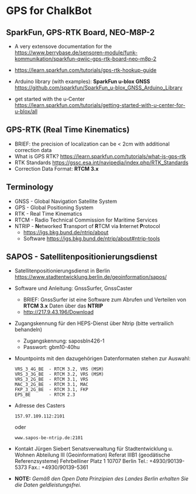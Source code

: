 # GPS for ChalkBot

## SparkFun, GPS-RTK Board, NEO-M8P-2
* A very extensove documentation for the  
  https://www.berrybase.de/sensoren-module/funk-kommunikation/sparkfun-qwiic-gps-rtk-board-neo-m8p-2

* https://learn.sparkfun.com/tutorials/gps-rtk-hookup-guide

* Arduino library (with examples): **SparkFun u-blox GNSS**  
  https://github.com/sparkfun/SparkFun_u-blox_GNSS_Arduino_Library

* get started with the u-Center  
  https://learn.sparkfun.com/tutorials/getting-started-with-u-center-for-u-blox/all

## GPS-RTK (Real Time Kinematics)
* BRIEF: the precision of localization can be < 2cm with additional correction data
* What is GPS RTK?
  https://learn.sparkfun.com/tutorials/what-is-gps-rtk
* RTK Standards
  https://gssc.esa.int/navipedia/index.php/RTK_Standards
* Correction Data Format: **RTCM 3.x**


## Terminology
* GNSS - Global Navigation Satellite System
* GPS - Global Positioning System
* RTK - Real Time Kinematics
* RTCM - Radio Technical Commission for Maritime Services
* NTRIP - **N**etworked **T**ransport of **R**TCM via **I**nternet  **P**rotocol
  * https://igs.bkg.bund.de/ntrip/about
  * Software
    https://igs.bkg.bund.de/ntrip/about#ntrip-tools


## SAPOS - Satellitenpositionierungsdienst
* Satellitenpositionierungsdienst in Berlin
  https://www.stadtentwicklung.berlin.de/geoinformation/sapos/

* Software und Anleitung: GnssSurfer, GnssCaster 
    * BRIEF: GnssSurfer ist eine Software zum Abrufen und Verteilen von **RTCM 3.x** Daten über das **NTRIP**
    * http://217.9.43.196/Download

* Zugangskennung für den HEPS-Dienst über Ntrip (bitte vertrailich behandeln)
   * Zugangskennung: saposbln426-1
   * Passwort:   gbm10-40hu

* Mountpoints mit den dazugehörigen Datenformaten stehen zur Auswahl:
    ```
    VRS_3_4G_BE  - RTCM 3.2, VRS (MSM)  
    VRS_3_3G_BE  - RTCM 3.2, VRS (MSM) 
    VRS_3_2G_BE  - RTCM 3.1, VRS
    MAC_3_2G_BE  - RTCM 3.1, MAC
    FKP_3_2G_BE  - RTCM 3.1, FKP
    EPS_BE       - RTCM 2.3
    ```

* Adresse des Casters
    ```
    157.97.109.112:2101
    ```
    oder
    ```
    www.sapos-be-ntrip.de:2101
    ```
* Kontakt
    Jürgen Siebert
    Senatsverwaltung für Stadtentwicklung u. Wohnen
    Abteilung III (Geoinformation)
    Referat IIIB1 (geodätische Referenzsysteme)
    Fehrbelliner Platz 1
    10707 Berlin
    Tel.: +4930/90139-5373
    Fax.: +4930/90139-5361
    
* **NOTE:** *Gemäß den Open Data Prinzipien des Landes Berlin erhalten Sie die Daten geldleistungsfrei.*

